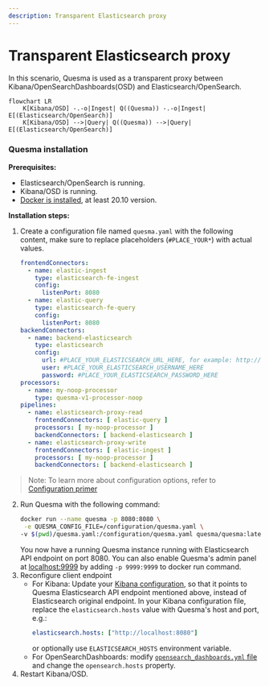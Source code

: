 ```yaml
---
description: Transparent Elasticsearch proxy
---
```

# Transparent Elasticsearch proxy

In this scenario, Quesma is used as a transparent proxy between Kibana/OpenSearchDashboards(OSD) and Elasticsearch/OpenSearch. 

```mermaid
flowchart LR 
    K[Kibana/OSD] -.-o|Ingest| Q((Quesma)) -.-o|Ingest| E[(Elasticsearch/OpenSearch)]
    K[Kibana/OSD] -->|Query| Q((Quesma)) -->|Query| E[(Elasticsearch/OpenSearch)]
```

### Quesma installation

**Prerequisites:** 
* Elasticsearch/OpenSearch is running.
* Kibana/OSD is running.
* [Docker is installed](https://www.docker.com/get-started/), at least 20.10 version.

**Installation steps:**

1. Create a configuration file named `quesma.yaml` with the following content, make sure to replace placeholders (`#PLACE_YOUR*`) with actual values.
    ```yaml
    frontendConnectors:
      - name: elastic-ingest
        type: elasticsearch-fe-ingest
        config:
          listenPort: 8080
      - name: elastic-query
        type: elasticsearch-fe-query
        config:
          listenPort: 8080
    backendConnectors:
      - name: backend-elasticsearch
        type: elasticsearch
        config:
          url: #PLACE_YOUR_ELASTICSEARCH_URL_HERE, for example: http://192.168.0.7:9200
          user: #PLACE_YOUR_ELASTICSEARCH_USERNAME_HERE
          password: #PLACE_YOUR_ELASTICSEARCH_PASSWORD_HERE
    processors:
      - name: my-noop-processor
        type: quesma-v1-processor-noop
    pipelines:
      - name: elasticsearch-proxy-read
        frontendConnectors: [ elastic-query ]
        processors: [ my-noop-processor ]
        backendConnectors: [ backend-elasticsearch ]
      - name: elasticsearch-proxy-write
        frontendConnectors: [ elastic-ingest ]
        processors: [ my-noop-processor ]
        backendConnectors: [ backend-elasticsearch ]
    ```
> Note: To learn more about configuration options, refer to [Configuration primer](/config-primer.md)

2. Run Quesma with the following command:
    ```bash
    docker run --name quesma -p 8080:8080 \
     -e QUESMA_CONFIG_FILE=/configuration/quesma.yaml \
    -v $(pwd)/quesma.yaml:/configuration/quesma.yaml quesma/quesma:latest 
    ```
    You now have a running Quesma instance running with Elasticsearch API endpoint on port 8080. You can also enable Quesma's admin panel at [localhost:9999](http://localhost:9999/) by adding `-p 9999:9999` to docker run command.
3. Reconfigure client endpoint
   * For Kibana: Update your [Kibana configuration](https://www.elastic.co/guide/en/kibana/current/settings.html), so that it points to Quesma Elasticsearch API endpoint mentioned above, instead of Elasticsearch original endpoint. In your Kibana configuration file, replace the `elasticsearch.hosts` value with Quesma's host and port, e.g.: 
      ```yaml
      elasticsearch.hosts: ["http://localhost:8080"]
      ```
     or optionally use `ELASTICSEARCH_HOSTS` environment variable.
   * For OpenSearchDashboards: modify [`opensearch_dashboards.yml` file](https://opensearch.org/docs/latest/install-and-configure/configuring-dashboards/) and change the `opensearch.hosts` property.
4. Restart Kibana/OSD.
